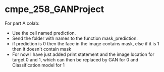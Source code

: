# cmpe_258_GANProject

For part A colab: 
- Use the cell named prediction.
- Send the folder with names to the function mask_prediction.
- if prediction is 0 then the face in the image contains mask, else if it is 1 then it doesn't contain mask
- For now I have just added print statement and the image location for target 0 and 1, which can then be replaced by GAN for 0 and Classification model for 1
